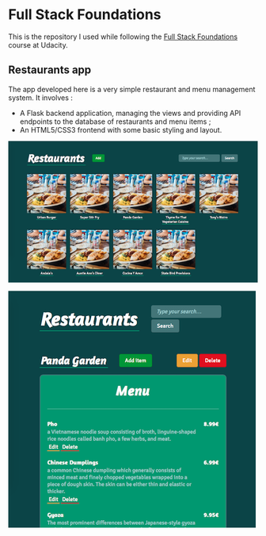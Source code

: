 # Full Stack Foundations

This is the repository I used while following the [Full Stack Foundations](https://classroom.udacity.com/courses/ud088/) course at Udacity.

## Restaurants app

The app developed here is a very simple restaurant and menu management system. It involves :

- A Flask backend application, managing the views and providing API endpoints to the database of restaurants and menu items ;
- An HTML5/CSS3 frontend with some basic styling and layout.

![Home page](media/app-home.png)

![Restaurant page](media/app-menu.png)
